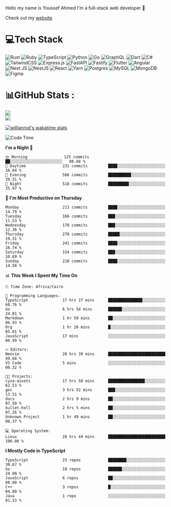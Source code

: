 Hello my name is Youssef Ahmed I'm a full-stack web developer 👋

Check out my [website](https://youssefahmed.vercel.app)
 
# 💻Tech Stack

![Rust](https://img.shields.io/badge/rust-%23000000.svg?style=for-the-badge&logo=rust&logoColor=white) ![Ruby](https://img.shields.io/badge/ruby-%23CC342D.svg?style=for-the-badge&logo=ruby&logoColor=white) ![TypeScript](https://img.shields.io/badge/typescript-%23007ACC.svg?style=for-the-badge&logo=typescript&logoColor=white) ![Python](https://img.shields.io/badge/python-3670A0?style=for-the-badge&logo=python&logoColor=ffdd54) ![Go](https://img.shields.io/badge/go-%2300ADD8.svg?style=for-the-badge&logo=go&logoColor=white) ![GraphQL](https://img.shields.io/badge/-GraphQL-E10098?style=for-the-badge&logo=graphql&logoColor=white) ![Dart](https://img.shields.io/badge/dart-%230175C2.svg?style=for-the-badge&logo=dart&logoColor=white) ![C#](https://img.shields.io/badge/c%23-%23239120.svg?style=for-the-badge&logo=c-sharp&logoColor=white) ![TailwindCSS](https://img.shields.io/badge/tailwindcss-%2338B2AC.svg?style=for-the-badge&logo=tailwind-css&logoColor=white) ![Express.js](https://img.shields.io/badge/express.js-%23404d59.svg?style=for-the-badge&logo=express&logoColor=%2361DAFB) ![FastAPI](https://img.shields.io/badge/FastAPI-005571?style=for-the-badge&logo=fastapi) ![Fastify](https://img.shields.io/badge/fastify-%23000000.svg?style=for-the-badge&logo=fastify&logoColor=white) ![Flutter](https://img.shields.io/badge/Flutter-%2302569B.svg?style=for-the-badge&logo=Flutter&logoColor=white) ![Angular](https://img.shields.io/badge/angular-%23DD0031.svg?style=for-the-badge&logo=angular&logoColor=white) ![Next JS](https://img.shields.io/badge/Next-black?style=for-the-badge&logo=next.js&logoColor=white) ![NestJS](https://img.shields.io/badge/nestjs-%23E0234E.svg?style=for-the-badge&logo=nestjs&logoColor=white) ![React](https://img.shields.io/badge/react-%2320232a.svg?style=for-the-badge&logo=react&logoColor=%2361DAFB) ![Yarn](https://img.shields.io/badge/yarn-%232C8EBB.svg?style=for-the-badge&logo=yarn&logoColor=white) ![Postgres](https://img.shields.io/badge/postgres-%23316192.svg?style=for-the-badge&logo=postgresql&logoColor=white) ![MySQL](https://img.shields.io/badge/mysql-%2300f.svg?style=for-the-badge&logo=mysql&logoColor=white) ![MongoDB](https://img.shields.io/badge/MongoDB-%234ea94b.svg?style=for-the-badge&logo=mongodb&logoColor=white)     ![Figma](https://img.shields.io/badge/figma-%23F24E1E.svg?style=for-the-badge&logo=figma&logoColor=white)

# 📊GitHub Stats :

![](https://github-readme-stats.vercel.app/api?username=joetifa2003&theme=tokyonight&hide_border=false&include_all_commits=false&count_private=false)<br/>
![](https://github-readme-streak-stats.herokuapp.com/?user=joetifa2003&theme=tokyonight&hide_border=false)<br/>

[![willianrod's wakatime stats](https://github-readme-stats.vercel.app/api/wakatime?username=joetifa2003&layout=compact)](https://github.com/anuraghazra/github-readme-stats)
<!--START_SECTION:waka-->
![Code Time](http://img.shields.io/badge/Code%20Time-2%2C113%20hrs%204%20mins-blue)

**I'm a Night 🦉** 

```text
🌞 Morning                125 commits         ██░░░░░░░░░░░░░░░░░░░░░░░   08.68 % 
🌆 Daytime                231 commits         ████░░░░░░░░░░░░░░░░░░░░░   16.04 % 
🌃 Evening                566 commits         ██████████░░░░░░░░░░░░░░░   39.31 % 
🌙 Night                  518 commits         █████████░░░░░░░░░░░░░░░░   35.97 % 
```
📅 **I'm Most Productive on Thursday** 

```text
Monday                   213 commits         ████░░░░░░░░░░░░░░░░░░░░░   14.79 % 
Tuesday                  166 commits         ███░░░░░░░░░░░░░░░░░░░░░░   11.53 % 
Wednesday                178 commits         ███░░░░░░░░░░░░░░░░░░░░░░   12.36 % 
Thursday                 278 commits         █████░░░░░░░░░░░░░░░░░░░░   19.31 % 
Friday                   241 commits         ████░░░░░░░░░░░░░░░░░░░░░   16.74 % 
Saturday                 154 commits         ███░░░░░░░░░░░░░░░░░░░░░░   10.69 % 
Sunday                   210 commits         ████░░░░░░░░░░░░░░░░░░░░░   14.58 % 
```


📊 **This Week I Spent My Time On** 

```text
🕑︎ Time Zone: Africa/Cairo

💬 Programming Languages: 
TypeScript               17 hrs 27 mins      ███████████████░░░░░░░░░░   60.76 % 
Go                       6 hrs 54 mins       ██████░░░░░░░░░░░░░░░░░░░   24.01 % 
Markdown                 1 hr 59 mins        ██░░░░░░░░░░░░░░░░░░░░░░░   06.93 % 
Org                      1 hr 26 mins        █░░░░░░░░░░░░░░░░░░░░░░░░   05.01 % 
JavaScript               17 mins             ░░░░░░░░░░░░░░░░░░░░░░░░░   00.99 % 

🔥 Editors: 
Neovim                   28 hrs 39 mins      █████████████████████████   99.68 % 
VS Code                  5 mins              ░░░░░░░░░░░░░░░░░░░░░░░░░   00.32 % 

🐱‍💻 Projects: 
cyza-assets              17 hrs 58 mins      ████████████████░░░░░░░░░   62.53 % 
goc                      3 hrs 52 mins       ███░░░░░░░░░░░░░░░░░░░░░░   13.51 % 
docs                     2 hrs 9 mins        ██░░░░░░░░░░░░░░░░░░░░░░░   07.50 % 
bullet-hell              2 hrs 5 mins        ██░░░░░░░░░░░░░░░░░░░░░░░   07.26 % 
Unknown Project          1 hr 49 mins        ██░░░░░░░░░░░░░░░░░░░░░░░   06.37 % 

💻 Operating System: 
Linux                    28 hrs 44 mins      █████████████████████████   100.00 % 
```

**I Mostly Code in TypeScript** 

```text
TypeScript               23 repos            ████████░░░░░░░░░░░░░░░░░   30.67 % 
Go                       18 repos            ██████░░░░░░░░░░░░░░░░░░░   24.00 % 
JavaScript               6 repos             ██░░░░░░░░░░░░░░░░░░░░░░░   08.00 % 
C++                      3 repos             █░░░░░░░░░░░░░░░░░░░░░░░░   04.00 % 
Java                     1 repo              ░░░░░░░░░░░░░░░░░░░░░░░░░   01.33 % 
```




<!--END_SECTION:waka-->
